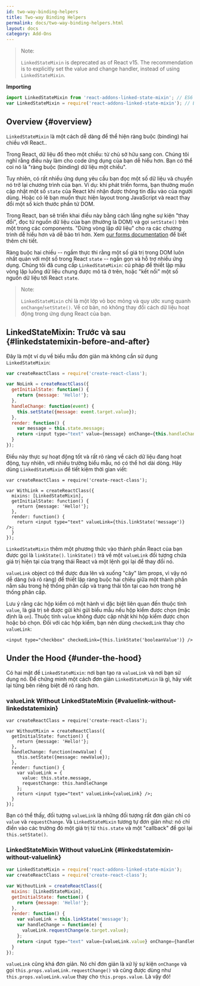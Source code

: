 ```yaml
---
id: two-way-binding-helpers
title: Two-way Binding Helpers
permalink: docs/two-way-binding-helpers.html
layout: docs
category: Add-Ons
---
```


> Note:
>
> `LinkedStateMixin` is deprecated as of React v15. The recommendation is to explicitly set the value and change handler, instead of using `LinkedStateMixin`.

**Importing**

```javascript
import LinkedStateMixin from 'react-addons-linked-state-mixin'; // ES6
var LinkedStateMixin = require('react-addons-linked-state-mixin'); // ES5 with npm
```

## Overview {#overview}

`LinkedStateMixin` là một cách dễ dàng để thể hiện ràng buộc (binding) hai chiều với React..

Trong React, dữ liệu đổ theo một chiều: từ chủ sở hữu sang con. Chúng tôi nghĩ rằng điều này làm cho code ứng dụng của bạn dễ hiểu hơn. Bạn có thể coi nó là "ràng buộc (binding) dữ liệu một chiều".

Tuy nhiên, có rất nhiều ứng dụng yêu cầu bạn đọc một số dữ liệu và chuyển nó trở lại chương trình của bạn. Ví dụ: khi phát triển forms, bạn thường muốn cập nhật một số `state` của React khi nhận được thông tin đầu vào của người dùng. Hoặc có lẽ bạn muốn thực hiện layout trong JavaScript và react thay đổi một số kích thước phần tử DOM.

Trong React, bạn sẽ triển khai điều này bằng cách lắng nghe sự kiện "thay đổi", đọc từ nguồn dữ liệu của bạn (thường là DOM) và gọi `setState()` trên một trong các components. "Dừng vòng lặp dữ liệu" cho ra các chương trình dễ hiểu hơn và dễ bảo trì hơn. Xem [our forms documentation](/docs/forms.html) để biết thêm chi tiết.

Ràng buộc hai chiều -- ngầm thực thi rằng một số giá trị trong DOM luôn nhất quán với một số trong React `state` -- ngắn gọn và hỗ trợ nhiều ứng dụng. Chúng tôi đã cung cấp `LinkedStateMixin`: cú pháp để thiết lập mẫu vòng lặp luồng dữ liệu chung được mô tả ở trên, hoặc "kết nối" một số nguồn dữ liệu tới React `state`.

> Note:
>
> `LinkedStateMixin` chỉ là một lớp vỏ bọc mỏng và quy ước xung quanh `onChange`/`setState()`. Về cơ bản, nó không thay đổi cách dữ liệu hoạt động trong ứng dụng React của bạn.

## LinkedStateMixin: Trước và sau {#linkedstatemixin-before-and-after}

Đây là một ví dụ về biểu mẫu đơn giản mà không cần sử dụng `LinkedStateMixin`:

```javascript
var createReactClass = require('create-react-class');

var NoLink = createReactClass({
  getInitialState: function() {
    return {message: 'Hello!'};
  },
  handleChange: function(event) {
    this.setState({message: event.target.value});
  },
  render: function() {
    var message = this.state.message;
    return <input type="text" value={message} onChange={this.handleChange} />;
  }
});
```

Điều này thực sự hoạt động tốt và rất rõ ràng về cách dữ liệu đang hoạt động, tuy nhiên, với nhiều trường biểu mẫu, nó có thể hơi dài dòng. Hãy dùng `LinkedStateMixin` để tiết kiệm thời gian viết:

```javascript{4,9}
var createReactClass = require('create-react-class');

var WithLink = createReactClass({
  mixins: [LinkedStateMixin],
  getInitialState: function() {
    return {message: 'Hello!'};
  },
  render: function() {
    return <input type="text" valueLink={this.linkState('message')} />;
  }
});
```

`LinkedStateMixin` thêm một phương thức vào thành phần React của bạn được gọi là `linkState()`. `linkState()` trả về một `valueLink` đối tượng chứa giá trị hiện tại của trạng thái React và một lệnh gọi lại để thay đổi nó.

`valueLink` object có thể được đưa lên và xuống "cây" làm props, vì vậy nó dễ dàng (và rõ ràng) để thiết lập ràng buộc hai chiều giữa một thành phần nằm sâu trong hệ thống phân cấp và trạng thái tồn tại cao hơn trong hệ thống phân cấp.

Lưu ý rằng các hộp kiểm có một hành vi đặc biệt liên quan đến thuộc tính `value`, là giá trị sẽ được gửi khi gửi biểu mẫu nếu hộp kiểm được chọn (mặc định là `on`). Thuộc tính `value` không được cập nhật khi hộp kiểm được chọn hoặc bỏ chọn. Đối với các hộp kiểm, bạn nên dùng `checkedLink` thay cho `valueLink`:
```
<input type="checkbox" checkedLink={this.linkState('booleanValue')} />
```

## Under the Hood {#under-the-hood}

Có hai mặt để `LinkedStateMixin`: nơi bạn tạo ra `valueLink` và nơi bạn sử dụng nó. Để chứng minh một cách đơn giản `LinkedStateMixin` là gì, hãy viết lại từng bên riêng biệt để rõ ràng hơn.

### valueLink Without LinkedStateMixin {#valuelink-without-linkedstatemixin}

```javascript{7-9,11-14}
var createReactClass = require('create-react-class');

var WithoutMixin = createReactClass({
  getInitialState: function() {
    return {message: 'Hello!'};
  },
  handleChange: function(newValue) {
    this.setState({message: newValue});
  },
  render: function() {
    var valueLink = {
      value: this.state.message,
      requestChange: this.handleChange
    };
    return <input type="text" valueLink={valueLink} />;
  }
});
```

Bạn có thể thấy, đối tượng `valueLink` là những đối tượng rất đơn giản chỉ có `value` và `requestChange`. Và `LinkedStateMixin` tương tự đơn giản như: nó chỉ điền vào các trường đó một giá trị từ `this.state` và một "callback" để gọi lại `this.setState()`.

### LinkedStateMixin Without valueLink {#linkedstatemixin-without-valuelink}

```javascript
var LinkedStateMixin = require('react-addons-linked-state-mixin');
var createReactClass = require('create-react-class');

var WithoutLink = createReactClass({
  mixins: [LinkedStateMixin],
  getInitialState: function() {
    return {message: 'Hello!'};
  },
  render: function() {
    var valueLink = this.linkState('message');
    var handleChange = function(e) {
      valueLink.requestChange(e.target.value);
    };
    return <input type="text" value={valueLink.value} onChange={handleChange} />;
  }
});
```

`valueLink` cũng khá đơn giản. Nó chỉ đơn giản là xử lý sự kiện `onChange` và gọi `this.props.valueLink.requestChange()` và cũng được dùng như `this.props.valueLink.value` thay cho `this.props.value`. Là vậy đó!
